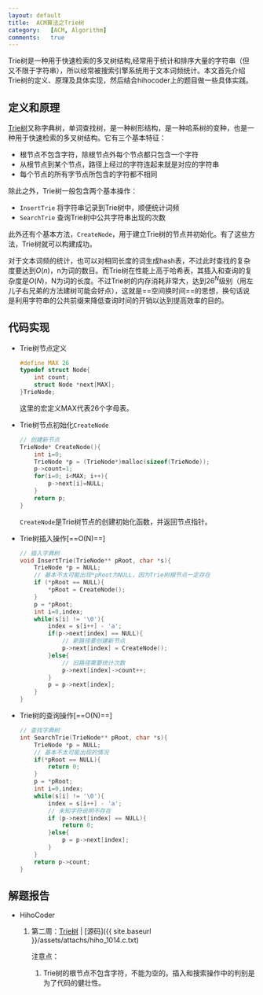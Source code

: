 ```yaml
---
layout:	default
title:	ACM算法之Trie树
category:   [ACM, Algorithm]
comments:   true
---
```

Trie树是一种用于快速检索的多叉树结构,经常用于统计和排序大量的字符串（但又不限于字符串），所以经常被搜索引擎系统用于文本词频统计。本文首先介绍Trie树的定义、原理及具体实现，然后结合hihocoder上的题目做一些具体实践。



## 定义和原理
[Trie树](http://baike.baidu.com/link?url=ZbVlpuiiV_AoQ96VDfabEG1M_VazTv8HR164QVbQRWmbsXwOwORvSkUfmqAjc3SOVebmK11nUdmIPQRNKq1nuevV1Mvh_EQPGaYn6GqtqT3p6n1hOc0zpXqxV9QKBL09tPeNQm1izNCWvDW3E6cNea)又称字典树，单词查找树，是一种树形结构，是一种哈系树的变种，也是一种用于快速检索的多叉树结构。它有三个基本特征：  

* 根节点不包含字符，除根节点外每个节点都只包含一个字符  
* 从根节点到某个节点，路径上经过的字符连起来就是对应的字符串  
* 每个节点的所有字节点所包含的字符都不相同  

除此之外，Trie树一般包含两个基本操作： 

* `InsertTrie`	将字符串记录到Trie树中，顺便统计词频  
* `SearchTrie`	查询Trie树中公共字符串出现的次数   

此外还有个基本方法，`CreateNode`，用于建立Trie树的节点并初始化。有了这些方法，Trie树就可以构建成功。

对于文本词频的统计，也可以对相同长度的词生成hash表，不过此时查找的复杂度要达到$O(n)$，n为词的数目。而Trie树在性能上高于哈希表，其插入和查询的复杂度是$O(N)$，N为词的长度。不过Trie树的内存消耗非常大，达到$26^N$级别（用左儿子右兄弟的方法建树可能会好点），这就是==空间换时间==的思想，换句话说是利用字符串的公共前缀来降低查询时间的开销以达到提高效率的目的。


## 代码实现
* Trie树节点定义
	
	```c
	#define MAX 26
	typedef struct Node{
		int count;
		struct Node *next[MAX];
	}TrieNode;
	```
	这里的宏定义MAX代表26个字母表。
* Trie树节点初始化`CreateNode`

	```c
	// 创建新节点
	TrieNode* CreateNode(){
		int i=0;
		TrieNode *p = (TrieNode*)malloc(sizeof(TrieNode));
		p->count=1;
		for(i=0; i<MAX; i++){
			p->next[i]=NULL;
		}
		return p;
	}
	```
	`CreateNode`是Trie树节点的创建初始化函数，并返回节点指针。
* Trie树插入操作[==O(N)==]

	```c
	// 插入字典树
	void InsertTrie(TrieNode** pRoot, char *s){
		TrieNode *p = NULL;
		// 基本不太可能出现*pRoot为NULL，因为Trie树根节点一定存在
		if (*pRoot == NULL){
			*pRoot = CreateNode();
		}
		p = *pRoot;
		int i=0,index;
		while(s[i] != '\0'){
			index = s[i++] - 'a';
			if(p->next[index] == NULL){
				// 新路径要创建新节点
				p->next[index] = CreateNode();
			}else{
				// 旧路径需要统计次数
				p->next[index]->count++;
			}
			p = p->next[index];
		}
	}
	```

* Trie树的查询操作[==O(N)==]

	```c
	// 查找字典树
	int SearchTrie(TrieNode** pRoot, char *s){
		TrieNode *p = NULL;
		// 基本不太可能出现的情况
		if(*pRoot == NULL){
			return 0;
		}
		p = *pRoot;
		int i=0,index;
		while(s[i] != '\0'){
			index = s[i++] - 'a';
			// 未知字符说明不存在
			if (p->next[index] == NULL){
				return 0;
			}else{
				p = p->next[index];
			}
		}
		return p->count;
	}
	```

## 解题报告
* HihoCoder
	1. 第二周：[Trie树](http://hihocoder.com/problemset/problem/1014)	|	[源码]({{ site.baseurl }}/assets/attachs/hiho_1014.c.txt)

		注意点：
		1. Trie树的根节点不包含字符，不能为空的。插入和搜索操作中的判别是为了代码的健壮性。



